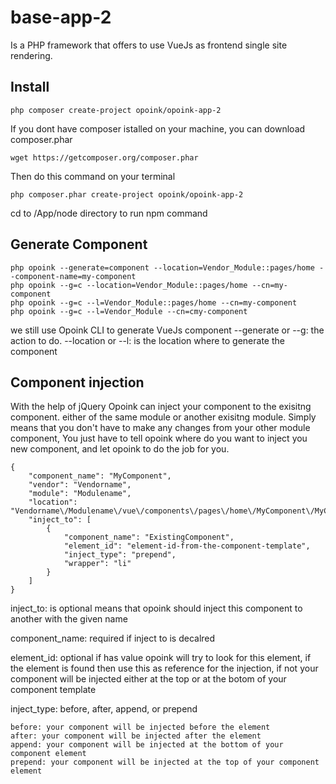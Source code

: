 # base-app-2
Is a PHP framework that offers to use VueJs as frontend single site rendering.


Install
-------
    php composer create-project opoink/opoink-app-2
    
If you dont have composer istalled on your machine, you can download composer.phar

    wget https://getcomposer.org/composer.phar

Then do this command on your terminal

    php composer.phar create-project opoink/opoink-app-2

cd to <intallation dir>/App/node directory to run npm command


Generate Component
-------
    php opoink --generate=component --location=Vendor_Module::pages/home --component-name=my-component
    php opoink --g=c --location=Vendor_Module::pages/home --cn=my-component
    php opoink --g=c --l=Vendor_Module::pages/home --cn=my-component
    php opoink --g=c --l=Vendor_Module --cn=cmy-component


we still use Opoink CLI to generate VueJs component
--generate or --g: the action to do.
--location or --l: is the location where to generate the component 


Component injection
-------
With the help of jQuery Opoink can inject your component to the exisitng component. either of the same module or another exisitng module.
Simply means that you don't have to make any changes from your other module component, You just have to tell opoink where do you want to inject you new component, and let opoink to do the job for you. 

    {
        "component_name": "MyComponent",
        "vendor": "Vendorname",
        "module": "Modulename",
        "location": "Vendorname\/Modulename\/vue\/components\/pages\/home\/MyComponent\/MyComponent.component",
        "inject_to": [
            {
                "component_name": "ExistingComponent",
                "element_id": "element-id-from-the-component-template",
                "inject_type": "prepend",
                "wrapper": "li"
            }
        ]
    }

inject_to: is optional means that opoink should inject this component to another with the given name

component_name: required if inject to is decalred

element_id: optional if has value opoink will try to look for this element, if the element is found then use this as reference for the injection, if not your component will be injected either at the top or at the botom of your component template

inject_type: before, after, append, or prepend

    before: your component will be injected before the element
    after: your component will be injected after the element
    append: your component will be injected at the bottom of your component element
    prepend: your component will be injected at the top of your component element
